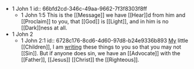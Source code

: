 - 1 John 1
  id:: 66bfd2cd-346c-49aa-9662-7f3f8303f8ff
	- 1 John 1:5
	  This is the [[Message]] we have [[Hear]]d from him and [[Proclaim]] to you, that [[God]] is [[Light]], and in him is no [[Dark]]ness at all.
- 1 John 2
	- 1 John 2:1
	  id:: 6728c176-8cd6-4d60-97d8-b24e9336b893
	  [My]([[John]]) little [[Children]], I am [writing]([[Write]]) these things to you so that you may not [[Sin]]. But if anyone does sin, we have an [[Advocate]] with the [[Father]], [[Jesus]] [[Christ]] the [[Righteous]].